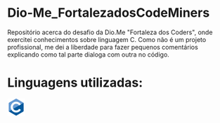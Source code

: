 # Dio-Me_FortalezadosCodeMiners
Repositório acerca do desafio da Dio.Me "Fortaleza dos Coders", onde exercitei conhecimentos sobre linguagem C. Como não é um projeto profissional, me dei a liberdade para fazer pequenos comentários explicando como tal parte dialoga com outra no código.

# Linguagens utilizadas:
<p align="left"> <a href="https://www.cprogramming.com/" target="_blank" rel="noreferrer"> <img src="https://raw.githubusercontent.com/devicons/devicon/master/icons/c/c-original.svg" alt="c" width="40" height="40"/> </a> <a href="https://www.w3schools.com/css/" target="_blank" rel="noreferrer">
